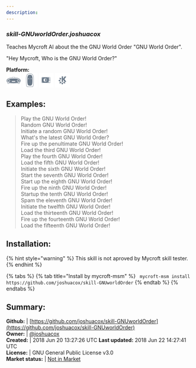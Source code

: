 ```yaml
---
description: 
---
```


### _skill-GNUworldOrder.joshuacox_  
Teaches Mycroft AI about the the GNU World Order "GNU World Order".

"Hey Mycroft, Who is the GNU World Order?"
  
**Platform:**  
 ![Mark I](../.gitbook/assets/mark-1-icon.png)  ![Mark II](../.gitbook/assets/mark-2-icon.png)  ![Picroft](../.gitbook/assets/picroft-icon.png)  ![plasmoid](../.gitbook/assets/kde.png)   
## Examples:  
> Play the GNU World Order!  
> Random GNU World Order!  
> Initiate a random GNU World Order!  
> What's the latest GNU World Order?  
> Fire up the penultimate GNU World Order!  
> Load the third GNU World Order!  
> Play the fourth GNU World Order!  
> Load the fifth GNU World Order!  
> Initiate the sixth GNU World Order!  
> Start the seventh GNU World Order!  
> Start up the eighth GNU World Order!  
> Fire up the ninth GNU World Order!  
> Startup the tenth GNU World Order!  
> Spam the eleventh GNU World Order!  
> Initiate the twelfth GNU World Order!  
> Load the thirteenth GNU World Order!  
> Fire up the fourteenth GNU World Order!  
> Load the fifteenth GNU World Order!  
  
## Installation:  
{% hint style="warning" %}
This skill is not aproved by Mycroft skill tester.
{% endhint %}
    
{% tabs %}
{% tab title="Install by mycroft-msm" %}
``` mycroft-msm install https://github.com/joshuacox/skill-GNUworldOrder```
{% endtab %}
  {% endtabs %}
    
## Summary:  
**Github:** | [https://github.com/joshuacox/skill-GNUworldOrder](https://github.com/joshuacox/skill-GNUworldOrder)  
**Owner:** | [@joshuacox](https://github.com/joshuacox)  
**Created:** | 2018 Jun 20 13:27:26 UTC  **Last updated:** 2018 Jun 22 14:27:41 UTC  
**License:** | GNU General Public License v3.0  
**Market status:** | [Not in Market](https://market.mycroft.ai/skill/)  
